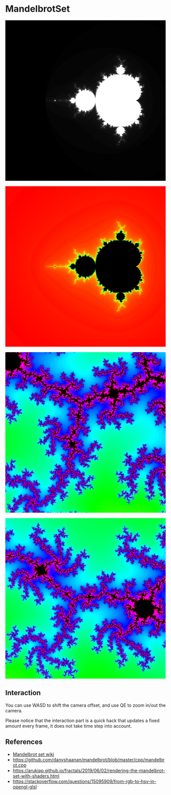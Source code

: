 # MandelbrotSet

![image](image.png)

![image_hsv](image_hsv.png)

![image_hsv_close_0](image_hsv_close_0.png)

![image_hsv_close_1](image_hsv_close_1.png)

## Interaction

You can use WASD to shift the camera offset, and use QE to zoom in/out the camera.

Please notice that the interaction part is a quick hack that updates a fixed amount every frame, it does not take time step into account.

## References

* [Mandelbrot set wiki](https://en.wikipedia.org/wiki/Mandelbrot_set)
* https://github.com/danyshaanan/mandelbrot/blob/master/cpp/mandelbrot.cpp
* https://arukiap.github.io/fractals/2019/06/02/rendering-the-mandelbrot-set-with-shaders.html
* https://stackoverflow.com/questions/15095909/from-rgb-to-hsv-in-opengl-glsl